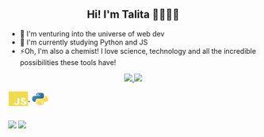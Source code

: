 ## <h2 align="center"> Hi! I'm Talita 🙋🏻‍♀️✨

- 🔭 I'm venturing into the universe of web dev
- 🌱 I'm currently studying Python and JS
- ⚡Oh, I'm also a chemist! I love science, technology and all the incredible possibilities these tools have!

  
  
<div align="center">
  <a href="https://github.com/talipontes">
  <img height="130em" src="https://github-readme-stats.vercel.app/api?username=talipontes&show_icons=true&theme=vision-friendly-dark&include_all_commits=true&count_private=true"/>
  <img height="120em" src="https://github-readme-stats.vercel.app/api/top-langs/?username=talipontes&layout=compact&langs_count=7&theme=vision-friendly-dark"/>
</div>

  <div style="display: inline_block"><br>
  <img align="center" alt="Rafa-Js" height="30" width="40" src="https://raw.githubusercontent.com/devicons/devicon/master/icons/javascript/javascript-plain.svg"> 
  <img align="center" alt="Rafa-Python" height="30" width="40" src="https://raw.githubusercontent.com/devicons/devicon/master/icons/python/python-original.svg">
 
</div>
  
  ##
<div> 
 
  <a href="https://www.linkedin.com/in/talitappontes/" target="_blank"><img src="https://img.shields.io/badge/-LinkedIn-%230077B5?style=for-the-badge&logo=linkedin&logoColor=white" target="_blank"></a> 
  <a href = "mailto:talitappontes@gmail.com"><img src="https://img.shields.io/badge/Gmail-D14836?style=for-the-badge&logo=gmail&logoColor=white" target="_blank"></a>
 
  
  </div>
  
  

